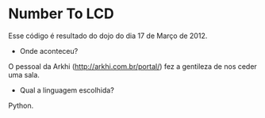 Number To LCD
===============

Esse código é resultado do dojo do dia 17 de Março de 2012.

* Onde aconteceu?

O pessoal da Arkhi (http://arkhi.com.br/portal/) fez a gentileza de nos ceder uma sala.

* Qual a linguagem escolhida?

Python.
